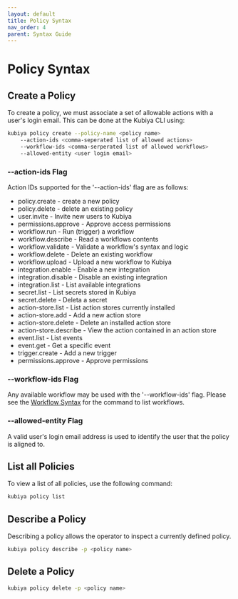 ```yaml
---
layout: default
title: Policy Syntax
nav_order: 4
parent: Syntax Guide
---
```

# Policy Syntax


## Create a Policy

To create a policy, we must associate a set of allowable actions with a user's login email.  This can be done at the Kubiya CLI using:

```bash
kubiya policy create --policy-name <policy name> 
    --action-ids <comma-seperated list of allowed actions>
    --workflow-ids <comma-serperated list of allowed workflows>
    --allowed-entity <user login email>
```

### --action-ids Flag

Action IDs supported for the '--action-ids' flag are as follows:

- policy.create - create a new policy
- policy.delete - delete an existing policy
- user.invite - Invite new users to Kubiya
- permissions.approve - Approve access permissions
- workflow.run - Run (trigger) a workflow
- workflow.describe - Read a workflows contents
- workflow.validate - Validate a workflow's syntax and logic
- workflow.delete - Delete an existing workflow
- workflow.upload - Upload a new workflow to Kubiya
- integration.enable - Enable a new integration
- integration.disable - Disable an existing integration
- integration.list - List available integrations
- secret.list - List secrets stored in Kubiya
- secret.delete - Deleta a secret
- action-store.list - List action stores currently installed
- action-store.add - Add a new action store
- action-store.delete - Delete an installed action store
- action-store.describe - View the action contained in an action store
- event.list - List events
- event.get - Get a specific event
- trigger.create - Add a new trigger
- permissions.approve - Approve permissions


### --workflow-ids Flag

Any available workflow may be used with the '--workflow-ids' flag.  Please see the [Workflow Syntax](../Workflows/sg_workflows.md) for the command to list workflows.

### --allowed-entity Flag

A valid user's login email address is used to identify the user that the policy is aligned to.

## List all Policies

To view a list of all policies, use the following command:

```bash
kubiya policy list
```

## Describe a Policy

Describing a policy allows the operator to inspect a currently defined policy.

```bash
kubiya policy describe -p <policy name>
```

## Delete a Policy

```bash
kubiya policy delete -p <policy name>
```

